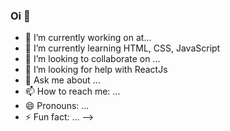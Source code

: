 ### Oi 👋


- 🔭 I’m currently working on at...
- 🌱 I’m currently learning HTML, CSS, JavaScript
- 👯 I’m looking to collaborate on ...
- 🤔 I’m looking for help with ReactJs
- 💬 Ask me about ...
- 📫 How to reach me: ...
- 😄 Pronouns: ...
- ⚡ Fun fact: ...
-->
